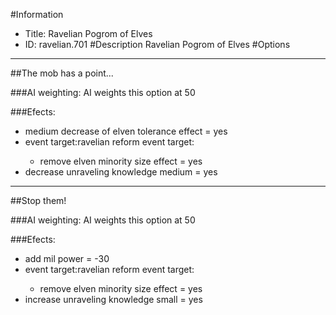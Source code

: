 #Information
 - Title: Ravelian Pogrom of Elves
 - ID: ravelian.701
#Description
Ravelian Pogrom of Elves
#Options

___
##The mob has a point...

###AI weighting:
AI weights this option at 50


###Efects:<ul><li>medium decrease of elven tolerance effect = yes</li><li>event target:ravelian reform event target:</li><ul><li>remove elven minority size effect = yes</li></ul><li>decrease unraveling knowledge medium = yes</li></ul>

___
##Stop them!

###AI weighting:
AI weights this option at 50


###Efects:<ul><li>add mil power = -30</li><li>event target:ravelian reform event target:</li><ul><li>remove elven minority size effect = yes</li></ul><li>increase unraveling knowledge small = yes</li></ul>
